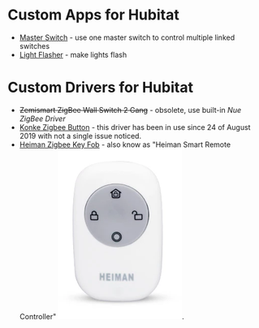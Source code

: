 # Custom Apps for Hubitat

* [Master Switch](apps/master-switch) - use one master switch to control multiple linked switches
* [Light Flasher](apps/light-flasher) - make lights flash

# Custom Drivers for Hubitat

* ~~Zemismart ZigBee Wall Switch 2 Gang~~ - obsolete, use built-in _Nue ZigBee Driver_
* [Konke Zigbee Button](drivers/konke-ziggee-button.groovy) - this driver has been in use since 24 of August 2019 with not a single issue noticed.
* [Heiman Zigbee Key Fob](drivers/heiman-zigbee-key-fob.groovy) - also know as "Heiman Smart Remote Controller" ![Heiman Zigbee Key Fob](./images/heiman-zigbee-key-fob.png).
